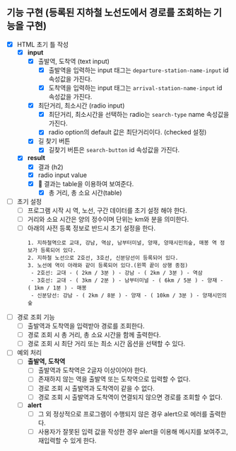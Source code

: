 ## 기능 구현 (등록된 지하철 노선도에서 경로를 조회하는 기능을 구현)

- [x] HTML 초기 틀 작성
  - [x] **input**
    - [x] 출발역, 도착역 (text input)
      - [x] 출발역을 입력하는 input 태그는 `departure-station-name-input` id 속성값을 가진다.
      - [x] 도착역을 입력하는 input 태그는 `arrival-station-name-input` id 속성값을 가진다.
    - [x] 최단거리, 최소시간 (radio input)
      - [x] 최단거리, 최소시간을 선택하는 radio는 `search-type` name 속성값을 가진다.
      - [x] radio option의 default 값은 최단거리이다. (checked 설정)
    - [x] 길 찾기 버튼
      - [x] 길찾기 버튼은 `search-button` id 속성값을 가진다.
  - [x] **result**
    - [x] 결과 (h2)
    - [x] radio input value
    - [x] 📝 결과는 table을 이용하여 보여준다.
      - [x] 총 거리, 총 소요 시간(table)

- [ ] 초기 설정
  - [ ] 프로그램 시작 시 역, 노선, 구간 데이터를 초기 설정 해야 한다.
  - [ ] 거리와 소요 시간은 양의 정수이며 단위는 km와 분을 의미한다.
  - [ ] 아래의 사전 등록 정보로 반드시 초기 설정을 한다.
    ```
    1. 지하철역으로 교대, 강남, 역삼, 남부터미널, 양재, 양재시민의숲, 매봉 역 정보가 등록되어 있다.
    2. 지하철 노선으로 2호선, 3호선, 신분당선이 등록되어 있다.
    3. 노선에 역이 아래와 같이 등록되어 있다.(왼쪽 끝이 상행 종점)
     - 2호선: 교대 - ( 2km / 3분 ) - 강남 - ( 2km / 3분 ) - 역삼
     - 3호선: 교대 - ( 3km / 2분 ) - 남부터미널 - ( 6km / 5분 ) - 양재 - ( 1km / 1분 ) - 매봉
     - 신분당선: 강남 - ( 2km / 8분 ) - 양재 - ( 10km / 3분 ) - 양재시민의숲
    ```

- [ ] 경로 조회 기능
  - [ ] 출발역과 도착역을 입력받아 경로를 조회한다.
  - [ ] 경로 조회 시 총 거리, 총 소요 시간을 함께 출력한다.
  - [ ] 경로 조회 시 최단 거리 또는 최소 시간 옵션을 선택할 수 있다.

- [ ] 예외 처리
  - [ ] **출발역, 도착역**
    - [ ] 출발역과 도착역은 2글자 이상이어야 한다.
    - [ ] 존재하지 않는 역을 출발역 또는 도착역으로 입력할 수 없다.
    - [ ] 경로 조회 시 출발역과 도착역이 같을 수 없다.
    - [ ] 경로 조회 시 출발역과 도착역이 연결되지 않으면 경로를 조회할 수 없다.
  - [ ] **alert**
    - [ ] 그 외 정상적으로 프로그램이 수행되지 않은 경우 alert으로 에러를 출력한다.
    - [ ] 사용자가 잘못된 입력 값을 작성한 경우 alert을 이용해 메시지를 보여주고, 재입력할 수 있게 한다.
